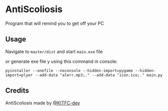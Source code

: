 AntiScoliosis
=============
Program that will remind you to get off your PC

Usage
-----
Navigate to `master/dist` and start `main.exe` file

or generate exe file y using this command in console:
```
pyinstaller --onefile --noconsole --hidden-import=pygame --hidden-import=plyer --add-data "alerr.mp3;." --add-data "icon.ico;." main.py
```

Credits
-------
AntiScoliosis made by [@KITFC-dev](https://github.com/kitfc-dev)
